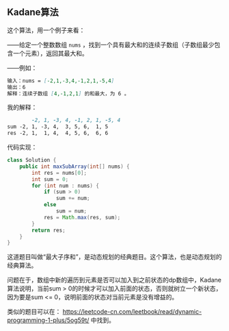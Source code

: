 ## Kadane算法

这个算法，用一个例子来看：

——给定一个整数数组 `nums` ，找到一个具有最大和的连续子数组（子数组最少包含一个元素），返回其最大和。

——例如：

```markdown
输入：nums = [-2,1,-3,4,-1,2,1,-5,4]
输出：6
解释：连续子数组 [4,-1,2,1] 的和最大，为 6 。
```



我的解释：

```markdown
		-2, 1, -3, 4, -1, 2, 1, -5, 4
sum -2, 1, -3, 4,  3, 5, 6,  1, 5
res -2, 1,  1, 4,  4, 5, 6,  6, 6
```

代码实现：

```java
class Solution {
    public int maxSubArray(int[] nums) {
        int res = nums[0];
        int sum = 0;
        for (int num : nums) {
            if (sum > 0)
                sum += num;
            else
                sum = num;
            res = Math.max(res, sum);
        }
        return res;
    }
}
```



这道题目叫做“最大子序和”，是动态规划的经典题目。这个算法，也是动态规划的经典算法。

问题在于，数组中新的遍历到元素是否可以加入到之前状态的dp数组中，Kadane算法说明，当前sum > 0的时候才可以加入前面的状态，否则就树立一个新状态，因为要是sum <= 0，说明前面的状态对当前元素是没有增益的。

类似的题目可以在： https://leetcode-cn.com/leetbook/read/dynamic-programming-1-plus/5og59t/ 中找到。
